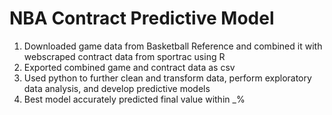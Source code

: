 # NBA Contract Predictive Model
1. Downloaded game data from Basketball Reference and combined it with webscraped contract data from sportrac using R
2. Exported combined game and contract data as csv
3. Used python to further clean and transform data, perform exploratory data analysis, and develop predictive models
4. Best model accurately predicted final value within _%
